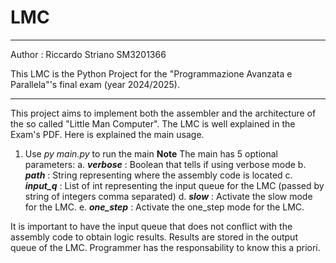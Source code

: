 # LMC

---

Author : Riccardo Striano SM3201366

This LMC is the Python Project for the "Programmazione Avanzata e Parallela"'s final exam (year 2024/2025).

---

This project aims to implement both the assembler and the architecture of the so called "Little Man Computer". The LMC is well explained in the Exam's PDF. Here is explained the main usage.

1. Use *py main.py* to run the main
    **Note**
    The main has 5 optional parameters:
    a. ***verbose*** : Boolean that tells if using verbose mode
    b. ***path*** : String representing where the assembly code is located
    c. ***input_q*** : List of int representing the input queue for the LMC (passed by string of integers comma separated)
    d. ***slow*** : Activate the slow mode for the LMC.
    e. ***one_step*** : Activate the one_step mode for the LMC.

It is important to have the input queue that does not conflict with the assembly code to obtain logic results. Results are stored in the output queue of the LMC. Programmer has the responsability to know this a priori.

